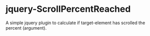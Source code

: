 # jquery-ScrollPercentReached
A simple jquery plugin to calculate if target-element has scrolled the percent (argument).
